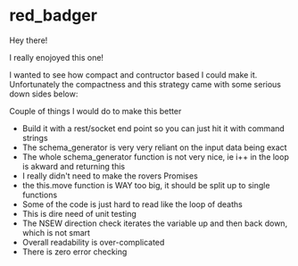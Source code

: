 # red_badger

Hey there!

I really enojoyed this one! 

I wanted to see how compact and contructor based I could make it. Unfortunately the compactness and this strategy came with some serious down sides below: 

Couple of things I would do to make this better

- Build it with a rest/socket end point so you can just hit it with command strings
- The schema_generator is very very reliant on the input data being exact
- The whole schema_generator function is not very nice, ie i++ in the loop is akward and returning this
- I really didn't need to make the rovers Promises 
- the this.move function is WAY too big, it should be split up to single functions
- Some of the code is just hard to read like the loop of deaths
- This is dire need of unit testing
- The NSEW direction check iterates the variable up and then back down, which is not smart
- Overall readability is over-complicated
- There is zero error checking
